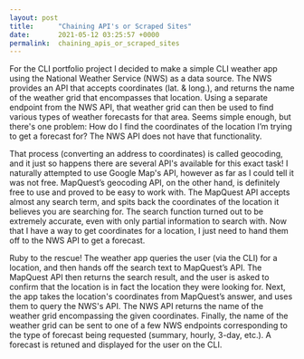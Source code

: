 ```yaml
---
layout: post
title:      "Chaining API's or Scraped Sites"
date:       2021-05-12 03:25:57 +0000
permalink:  chaining_apis_or_scraped_sites
---
```



For the CLI portfolio project I decided to make a simple CLI weather app using the National Weather Service (NWS) as a data source.  The NWS provides an API that accepts coordinates (lat. & long.), and returns the name of the weather grid that encompasses that location.  Using a separate endpoint from the NWS API, that weather grid can then be used to find various types of weather forecasts for that area.  Seems simple enough, but there's one problem: How do I find the coordinates of the location I’m trying to get a forecast for? The NWS API does not have that functionality.

That process (converting an address to coordinates) is called geocoding, and it just so happens there are several API's available for this exact task!   I naturally attempted to use Google Map's API, however as far as I could tell it was not free.  MapQuest’s geocoding API, on the other hand, is definitely free to use and proved to be easy to work with.  The MapQuest API accepts almost any search term, and spits back the coordinates of the location it believes you are searching for.  The search function turned out to be extremely accurate, even with only partial information to search with.  Now that I have a way to get coordinates for a location, I just need to hand them off to the NWS API to get a forecast.

Ruby to the rescue!  The weather app queries the user (via the CLI) for a location, and then hands off the search text to MapQuest’s API.  The MapQuest API then returns the search result, and the user is asked to confirm that the location is in fact the location they were looking for.  Next, the app takes the location's coordinates from MapQuest’s answer, and uses them to query the NWS's API.  The NWS API returns the name of the weather grid encompassing the given coordinates.  Finally, the name of the weather grid can be sent to one of a few NWS endpoints corresponding to the type of forecast being requested (summary, hourly, 3-day, etc.).  A forecast is retuned and displayed for the user on the CLI.
